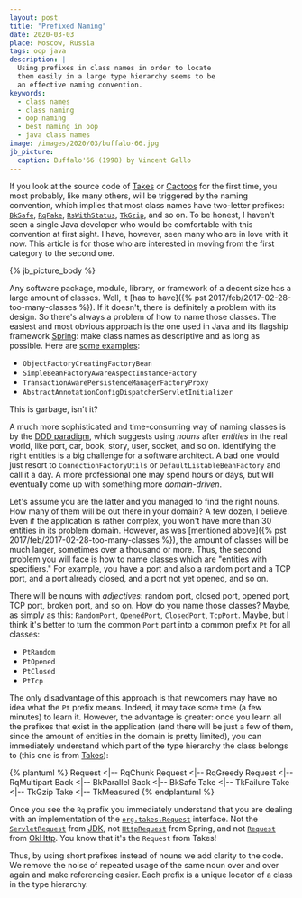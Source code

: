 ```yaml
---
layout: post
title: "Prefixed Naming"
date: 2020-03-03
place: Moscow, Russia
tags: oop java
description: |
  Using prefixes in class names in order to locate
  them easily in a large type hierarchy seems to be
  an effective naming convention.
keywords:
  - class names
  - class naming
  - oop naming
  - best naming in oop
  - java class names
image: /images/2020/03/buffalo-66.jpg
jb_picture:
  caption: Buffalo'66 (1998) by Vincent Gallo
---
```


If you look at the source code of
[Takes](https://github.com/yegor256/takes) or
[Cactoos](https://github.com/yegor256/cactoos) for the first time,
you most probably, like many others, will be triggered by the naming
convention, which implies that most class names have two-letter prefixes:
[`BkSafe`](https://www.javadoc.io/static/org.takes/takes/1.9.1/org/takes/http/BkSafe.html),
[`RqFake`](https://www.javadoc.io/static/org.takes/takes/1.9.1/org/takes/rq/RqFake.html),
[`RsWithStatus`](https://www.javadoc.io/static/org.takes/takes/1.9.1/org/takes/rs/RsWithStatus.html),
[`TkGzip`](https://www.javadoc.io/static/org.takes/takes/1.9.1/org/takes/tk/TkGzip.html),
and so on. To be honest,
I haven't seen a single Java developer who would be comfortable with this
convention at first sight. I have, however, seen many who are in love with it
now. This article is for those who are interested in moving from the
first category to the second one.

<!--more-->

{% jb_picture_body %}

Any software package, module, library, or framework of a decent size has
a large amount of classes. Well, it [has to have]({% pst 2017/feb/2017-02-28-too-many-classes %}).
If it doesn't, there is definitely a problem with its design.
So there's always a problem of how to name those classes. The easiest and most
obvious approach is the one used in Java and its flagship framework
[Spring](https://spring.io/):
make class names as descriptive and as long as possible. Here are
[some examples](https://gist.github.com/thom-nic/2c74ed4075569da0f80b):

  * `ObjectFactoryCreatingFactoryBean`
  * `SimpleBeanFactoryAwareAspectInstanceFactory`
  * `TransactionAwarePersistenceManagerFactoryProxy`
  * `AbstractAnnotationConfigDispatcherServletInitializer`

This is garbage, isn't it?

A much more sophisticated and time-consuming way of naming classes is
by the [DDD paradigm](https://en.wikipedia.org/wiki/Domain-driven_design),
which suggests using _nouns_ after _entities_ in the real world, like port, car,
book, story, user, socket, and so on. Identifying the right entities
is a big challenge for a software architect. A bad one would just resort
to `ConnectionFactoryUtils` or `DefaultListableBeanFactory` and call it a day.
A more professional one may spend hours or days, but will eventually come up with
something more _domain-driven_.

Let's assume you are the latter and you managed to find the right nouns.
How many of them will be out there in your domain? A few dozen, I believe. Even
if the application is rather complex, you won't have more than 30 entities
in its problem domain. However, as was [mentioned above]({% pst 2017/feb/2017-02-28-too-many-classes %}),
the amount of
classes will be much larger, sometimes over a thousand or more. Thus, the
second problem you will face is how to name classes which are
"entities with specifiers." For example, you have a port and also a random port
and a TCP port, and a port already closed, and a port not yet opened, and so on.

There will be nouns with _adjectives_: random port, closed port, opened port,
TCP port, broken port, and so on. How do you name those classes? Maybe, as simply
as this: `RandomPort`, `OpenedPort`, `ClosedPort`, `TcpPort`.
Maybe, but I think it's better to turn the common `Port` part into a common prefix `Pt`
for all classes:

  * `PtRandom`
  * `PtOpened`
  * `PtClosed`
  * `PtTcp`

The only disadvantage of this approach is that newcomers may have no idea
what the `Pt` prefix means. Indeed, it may take some time (a few minutes) to learn it. However,
the advantage is greater: once you learn all the prefixes that exist
in the application (and there will be just a few of them, since the amount
of entities in the domain is pretty limited), you can immediately understand
which part of the type hierarchy the class belongs to (this one is from
[Takes](https://github.com/yegor256/takes)):

{% plantuml %}
Request <|-- RqChunk
Request <|-- RqGreedy
Request <|-- RqMultipart
Back <|-- BkParallel
Back <|-- BkSafe
Take <|-- TkFailure
Take <|-- TkGzip
Take <|-- TkMeasured
{% endplantuml %}

Once you see the `Rq` prefix you immediately understand that you are dealing with
an implementation of the
[`org.takes.Request`](https://www.javadoc.io/doc/org.takes/takes/latest/org/takes/Request.html) interface. Not the
[`ServletRequest`](https://docs.oracle.com/javaee/6/api/javax/servlet/ServletRequest.html)
from [JDK](https://en.wikipedia.org/wiki/Java_servlet),
not [`HttpRequest`](https://docs.spring.io/spring/docs/current/javadoc-api/org/springframework/http/HttpRequest.html)
from Spring,
and not [`Request`](https://square.github.io/okhttp/3.x/okhttp/okhttp3/Request.html)
from [OkHttp](https://square.github.io/okhttp/).
You know that it's the `Request` from Takes!

Thus, by using short prefixes instead of nouns we add clarity to the code.
We remove the noise of repeated usage of the same noun over and over again and
make referencing easier. Each prefix is a unique locator of a class in
the type hierarchy.
